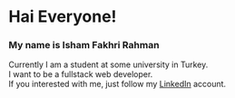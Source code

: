 # Hai Everyone!

### **My name is Isham Fakhri Rahman**

Currently I am a student at some university in Turkey.  
I want to be a fullstack web developer.  
If you interested with me, just follow my [LinkedIn](https://www.linkedin.com/in/isham-fakhri-5393ab139) account.

<!--
**Elthief/Elthief** is a ✨ _special_ ✨ repository because its `README.md` (this file) appears on your GitHub profile.

Here are some ideas to get you started:

- 🔭 I’m currently working on ...
- 🌱 I’m currently learning ...
- 👯 I’m looking to collaborate on ...
- 🤔 I’m looking for help with ...
- 💬 Ask me about ...
- 📫 How to reach me: ...
- 😄 Pronouns: ...
- ⚡ Fun fact: ...
-->
